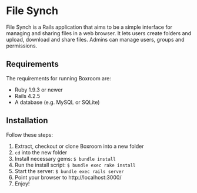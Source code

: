 # File Synch

File Synch is a Rails application that aims to be a simple interface for managing and
sharing files in a web browser. It lets users create folders and upload, download
and share files. Admins can manage users, groups and permissions.


Requirements
------------
The requirements for running Boxroom are:

 * Ruby 1.9.3 or newer
 * Rails 4.2.5
 * A database (e.g. MySQL or SQLite)


Installation
------------
Follow these steps:

 1. Extract, checkout or clone Boxroom into a new folder
 2. `cd` into the new folder
 3. Install necessary gems: `$ bundle install`
 4. Run the install script: `$ bundle exec rake install`
 5. Start the server: `$ bundle exec rails server`
 6. Point your browser to http://localhost:3000/
 7. Enjoy!
